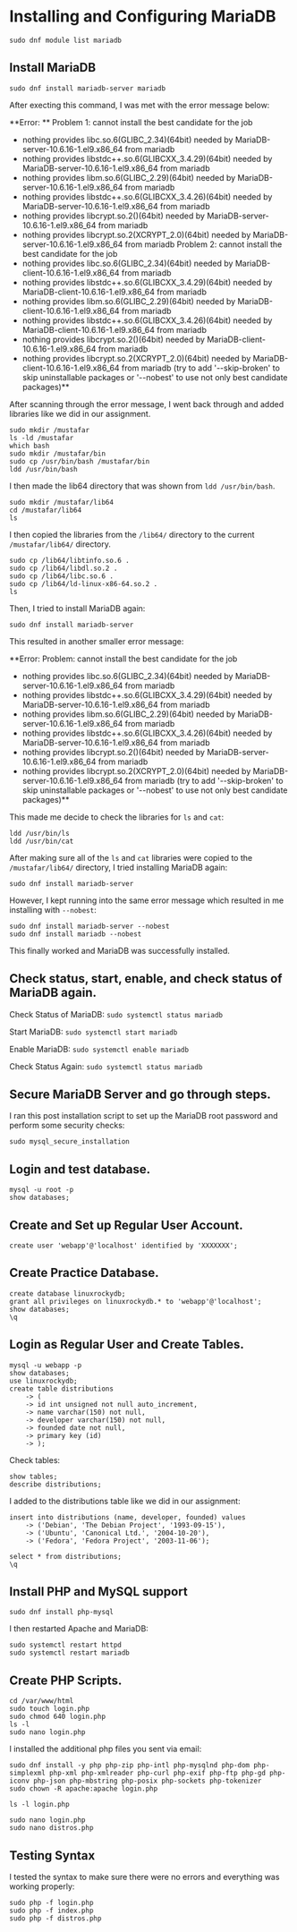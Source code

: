 # Installing and Configuring MariaDB

```
sudo dnf module list mariadb
```

## Install MariaDB

```
sudo dnf install mariadb-server mariadb
```

After execting this command, I was met with the error message below:

**Error: **
 Problem 1: cannot install the best candidate for the job
  - nothing provides libc.so.6(GLIBC_2.34)(64bit) needed by MariaDB-server-10.6.16-1.el9.x86_64 from mariadb
  - nothing provides libstdc++.so.6(GLIBCXX_3.4.29)(64bit) needed by MariaDB-server-10.6.16-1.el9.x86_64 from mariadb
  - nothing provides libm.so.6(GLIBC_2.29)(64bit) needed by MariaDB-server-10.6.16-1.el9.x86_64 from mariadb
  - nothing provides libstdc++.so.6(GLIBCXX_3.4.26)(64bit) needed by MariaDB-server-10.6.16-1.el9.x86_64 from mariadb
  - nothing provides libcrypt.so.2()(64bit) needed by MariaDB-server-10.6.16-1.el9.x86_64 from mariadb
  - nothing provides libcrypt.so.2(XCRYPT_2.0)(64bit) needed by MariaDB-server-10.6.16-1.el9.x86_64 from mariadb
 Problem 2: cannot install the best candidate for the job
  - nothing provides libc.so.6(GLIBC_2.34)(64bit) needed by MariaDB-client-10.6.16-1.el9.x86_64 from mariadb
  - nothing provides libstdc++.so.6(GLIBCXX_3.4.29)(64bit) needed by MariaDB-client-10.6.16-1.el9.x86_64 from mariadb
  - nothing provides libm.so.6(GLIBC_2.29)(64bit) needed by MariaDB-client-10.6.16-1.el9.x86_64 from mariadb
  - nothing provides libstdc++.so.6(GLIBCXX_3.4.26)(64bit) needed by MariaDB-client-10.6.16-1.el9.x86_64 from mariadb
  - nothing provides libcrypt.so.2()(64bit) needed by MariaDB-client-10.6.16-1.el9.x86_64 from mariadb
  - nothing provides libcrypt.so.2(XCRYPT_2.0)(64bit) needed by MariaDB-client-10.6.16-1.el9.x86_64 from mariadb
(try to add '--skip-broken' to skip uninstallable packages or '--nobest' to use not only best candidate packages)**


After scanning through the error message, I went back through and added libraries like we did in our assignment.

```
sudo mkdir /mustafar
ls -ld /mustafar
which bash
sudo mkdir /mustafar/bin
sudo cp /usr/bin/bash /mustafar/bin
ldd /usr/bin/bash
```

I then made the lib64 directory that was shown from `ldd /usr/bin/bash`.

```
sudo mkdir /mustafar/lib64
cd /mustafar/lib64
ls
```
I then copied the libraries from the `/lib64/` directory to the current `/mustafar/lib64/` directory.

```
sudo cp /lib64/libtinfo.so.6 .
sudo cp /lib64/libdl.so.2 .
sudo cp /lib64/libc.so.6 .
sudo cp /lib64/ld-linux-x86-64.so.2 .
ls
```

Then, I tried to install MariaDB again:
```
sudo dnf install mariadb-server
```

This resulted in another smaller error message:

**Error: 
 Problem: cannot install the best candidate for the job
  - nothing provides libc.so.6(GLIBC_2.34)(64bit) needed by MariaDB-server-10.6.16-1.el9.x86_64 from mariadb
  - nothing provides libstdc++.so.6(GLIBCXX_3.4.29)(64bit) needed by MariaDB-server-10.6.16-1.el9.x86_64 from mariadb
  - nothing provides libm.so.6(GLIBC_2.29)(64bit) needed by MariaDB-server-10.6.16-1.el9.x86_64 from mariadb
  - nothing provides libstdc++.so.6(GLIBCXX_3.4.26)(64bit) needed by MariaDB-server-10.6.16-1.el9.x86_64 from mariadb
  - nothing provides libcrypt.so.2()(64bit) needed by MariaDB-server-10.6.16-1.el9.x86_64 from mariadb
  - nothing provides libcrypt.so.2(XCRYPT_2.0)(64bit) needed by MariaDB-server-10.6.16-1.el9.x86_64 from mariadb
(try to add '--skip-broken' to skip uninstallable packages or '--nobest' to use not only best candidate packages)**


This made me decide to check the libraries for `ls` and `cat`:
```
ldd /usr/bin/ls
ldd /usr/bin/cat
```

After making sure all of the `ls` and `cat` libraries were copied to the `/mustafar/lib64/` directory, I tried installing MariaDB again:
```
sudo dnf install mariadb-server
```

However, I kept running into the same error message which resulted in me installing with `--nobest`:
```
sudo dnf install mariadb-server --nobest
sudo dnf install mariadb --nobest
```
This finally worked and MariaDB was successfully installed.

## Check status, start, enable, and check status of MariaDB again.

Check Status of MariaDB:
`
sudo systemctl status mariadb
`

Start MariaDB:
`
sudo systemctl start mariadb
`

Enable MariaDB:
`
sudo systemctl enable mariadb
`

Check Status Again:
`
sudo systemctl status mariadb
`

## Secure MariaDB Server and go through steps.

I ran this post installation script to set up the MariaDB root password and perform some security checks:
```
sudo mysql_secure_installation
```

## Login and test database.
```
mysql -u root -p
show databases;
```

## Create and Set up Regular User Account.
```
create user 'webapp'@'localhost' identified by 'XXXXXXX';
```

## Create Practice Database.
```
create database linuxrockydb;
grant all privileges on linuxrockydb.* to 'webapp'@'localhost';
show databases;
\q
```

## Login as Regular User and Create Tables.
```
mysql -u webapp -p
show databases;
use linuxrockydb;
create table distributions
    -> (
    -> id int unsigned not null auto_increment,
    -> name varchar(150) not null,
    -> developer varchar(150) not null,
    -> founded date not null,
    -> primary key (id)
    -> );
```

Check tables:
```
show tables;
describe distributions;
```
I added to the distributions table like we did in our assignment:
```
insert into distributions (name, developer, founded) values
    -> ('Debian', 'The Debian Project', '1993-09-15'),
    -> ('Ubuntu', 'Canonical Ltd.', '2004-10-20'),
    -> ('Fedora', 'Fedora Project', '2003-11-06');

select * from distributions;
\q
```

## Install PHP and MySQL support
```
sudo dnf install php-mysql
```

I then restarted Apache and MariaDB:
```
sudo systemctl restart httpd
sudo systemctl restart mariadb
```

## Create PHP Scripts.
```
cd /var/www/html
sudo touch login.php
sudo chmod 640 login.php
ls -l
sudo nano login.php
```
I installed the additional php files you sent via email:
```
sudo dnf install -y php php-zip php-intl php-mysqlnd php-dom php-simplexml php-xml php-xmlreader php-curl php-exif php-ftp php-gd php-iconv php-json php-mbstring php-posix php-sockets php-tokenizer
sudo chown -R apache:apache login.php

ls -l login.php

sudo nano login.php
sudo nano distros.php
```

## Testing Syntax

I tested the syntax to make sure there were no errors and everything was working properly:
```
sudo php -f login.php
sudo php -f index.php
sudo php -f distros.php
```
